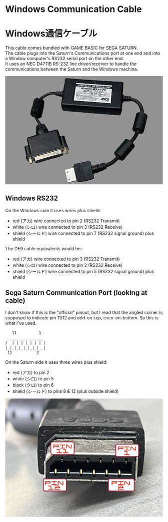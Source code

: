 # Windows Communication Cable
# Windows通信ケーブル
This cable comes bundled with GAME BASIC for SEGA SATURN.<br>
The cable plugs into the Saturn's Communications port at one end and into a Window computer's RS232 serial port on the other end.<br>
It uses an NEC D4711B RS-232 line driver/receiver to handle the communications between the Saturn and the Windows machine.<br>

![Communications Cable](Pictures/Saturn_Windows_Comm_Cable.jpg)

## Windows RS232
On the Windows side it uses wires plus shield:<br>
- red (アカ) wire connected to pin 2 (RS232 Transmit)
- white (シロ) wire connected to pin 3 (RS232 Receive)
- shield (シールド) wire connected to pin 7 (RS232 signal ground) plus shield

The DE9 cable equivalents would be:<br>
- red (アカ) wire connected to pin 3 (RS232 Transmit)
- white (シロ) wire connected to pin 2 (RS232 Receive)
- shield (シールド) wire connected to pin 5 (RS232 signal ground) plus shield

## Sega Saturn Communication Port (looking at cable)
I don't know if this is the "official" pinout, but I read that the angled corner is supposed to indicate pin 11/12 and odd-on-top, even-on-bottom.  So this is what I've used.<br>
```
   11          1
 ________________
/  | | | | | | | |
|_|_|_|_|_|_|_|__|
 12           2
```
On the Saturn side it uses three wires plus shield:<br>
- red (アカ) to pin 2
- white (シロ) to pin 5
- black (クロ) to pin 6
- shield (シールド) to pins 8 & 12 (plus outside shield)

![Saturn Communications Plug](Pictures/Saturn_Communication_Plug.jpg)
